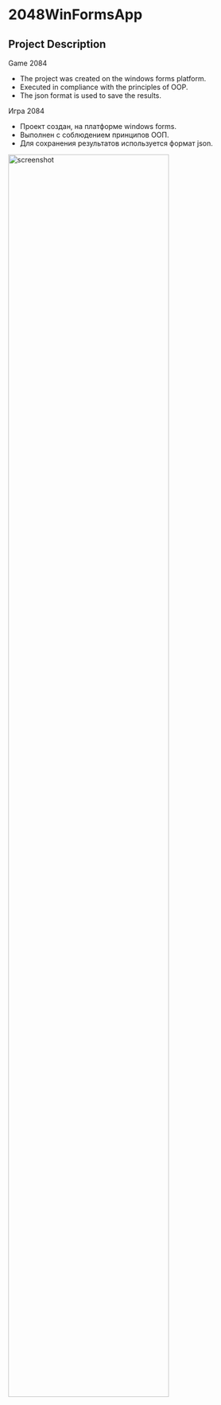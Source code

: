 # 2048WinFormsApp
## Project Description
Game 2084
- The project was created on the windows forms platform.
- Executed in compliance with the principles of OOP.
- The json format is used to save the results.

Игра 2084 
- Проект создан, на платформе windows forms. 
- Выполнен с соблюдением принципов ООП. 
- Для сохранения результатов используется формат json.

<img src="https://github.com/Molostov-A/Game2048/blob/master/screenshots/Game2048Preview.gif" alt="screenshot" width=80%>


